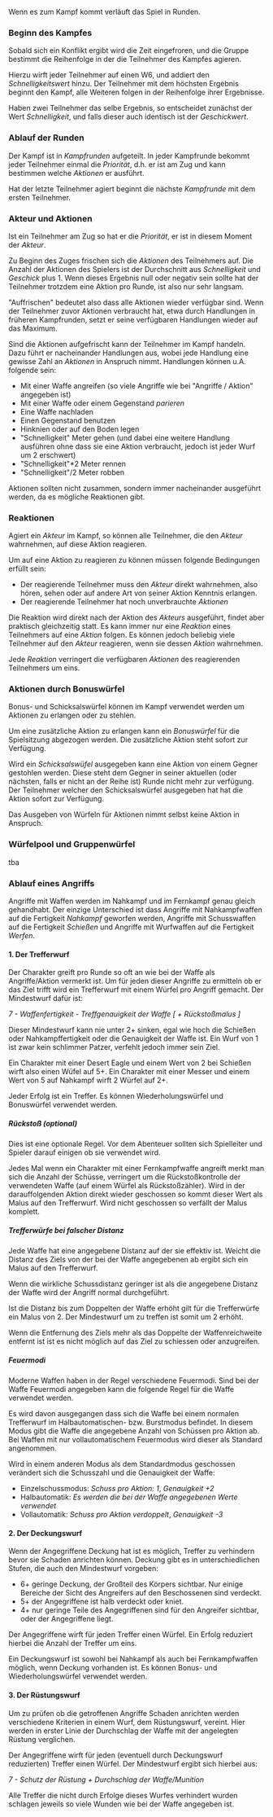 Wenn es zum Kampf kommt verläuft das Spiel in Runden.

### Beginn des Kampfes

Sobald sich ein Konflikt ergibt wird die Zeit eingefroren, und die Gruppe bestimmt die Reihenfolge in der die Teilnehmer des Kampfes agieren. 

Hierzu wirft jeder Teilnehmer auf einen W6, und addiert den *Schnelligkeitswert* hinzu. Der Teilnehmer mit dem höchsten Ergebnis beginnt den Kampf, alle Weiteren folgen in der Reihenfolge ihrer Ergebnisse. 

Haben zwei Teilnehmer das selbe Ergebnis, so entscheidet zunächst der Wert *Schnelligkeit*, und falls dieser auch identisch ist der *Geschickwert*.


### Ablauf der Runden

Der Kampf ist in *Kampfrunden* aufgeteilt. In jeder Kampfrunde bekommt jeder Teilnehmer einmal die *Priorität*, d.h. er ist am Zug und kann bestimmen welche *Aktionen* er ausführt. 

Hat der letzte Teilnehmer agiert beginnt die nächste *Kampfrunde* mit dem ersten Teilnehmer. 


### Akteur und Aktionen

Ist ein Teilnehmer am Zug so hat er die *Priorität*, er ist in diesem Moment der *Akteur*.

Zu Beginn des Zuges frischen sich die *Aktionen* des Teilnehmers auf. Die Anzahl der Aktionen des Spielers ist der Durchschnitt aus *Schnelligkeit* und *Geschick* plus 1. Wenn dieses Ergebnis null oder negativ sein sollte hat der Teilnehmer trotzdem eine Aktion pro Runde, ist also nur sehr langsam. 

"Auffrischen" bedeutet also dass alle Aktionen wieder verfügbar sind. Wenn der Teilnehmer zuvor Aktionen verbraucht hat, etwa durch Handlungen in früheren Kampfrunden, setzt er seine verfügbaren Handlungen wieder auf das Maximum.

Sind die Aktionen aufgefrischt kann der Teilnehmer im Kampf handeln. Dazu führt er nacheinander Handlungen aus, wobei jede Handlung eine gewisse Zahl an *Aktionen* in Anspruch nimmt. Handlungen können u.A. folgende sein:

* Mit einer Waffe angreifen (so viele Angriffe wie bei "Angriffe / Aktion" angegeben ist)
* Mit einer Waffe oder einem Gegenstand *parieren*
* Eine Waffe nachladen
* Einen Gegenstand benutzen
* Hinknien oder auf den Boden legen
* "Schnelligkeit" Meter gehen (und dabei eine weitere Handlung ausführen ohne dass sie eine Aktion verbraucht, jedoch ist jeder Wurf um 2 erschwert)
* "Schnelligkeit"*2 Meter rennen
* "Schnelligkeit"/2 Meter robben

Aktionen sollten nicht zusammen, sondern immer nacheinander ausgeführt werden, da es mögliche Reaktionen gibt.

### Reaktionen

Agiert ein *Akteur* im Kampf, so können alle Teilnehmer, die den *Akteur* wahrnehmen, auf diese Aktion reagieren.

Um auf eine Aktion zu reagieren zu können müssen folgende Bedingungen erfüllt sein:

* Der reagierende Teilnehmer muss den *Akteur* direkt wahrnehmen, also hören, sehen oder auf andere Art von seiner Aktion Kenntnis erlangen.
* Der reagierende Teilnehmer hat noch unverbrauchte *Aktionen* 

Die Reaktion wird direkt nach der Aktion des *Akteurs* ausgeführt, findet aber praktisch gleichzeitig statt. Es kann immer nur eine *Reaktion* eines Teilnehmers auf eine *Aktion* folgen. Es können jedoch beliebig viele Teilnehmer auf den *Akteur* reagieren, wenn sie dessen *Aktion* wahrnehmen. 

Jede *Reaktion* verringert die verfügbaren *Aktionen* des reagierenden Teilnehmers um eins.

### Aktionen durch Bonuswürfel

Bonus- und Schicksalswürfel können im Kampf verwendet werden um Aktionen zu erlangen oder zu stehlen.

Um eine zusätzliche Aktion zu erlangen kann ein *Bonuswürfel* für die Spielsitzung abgezogen werden. Die zusätzliche Aktion steht sofort zur Verfügung. 

Wird ein *Schicksalswüfel* ausgegeben kann eine Aktion von einem Gegner gestohlen werden. Diese steht dem Gegner in seiner aktuellen (oder nächsten, falls er nicht an der Reihe ist) Runde nicht mehr zur verfügung. Der Teilnehmer welcher den Schicksalswürfel ausgegeben hat hat die Aktion sofort zur Verfügung.

Das Ausgeben von Würfeln für Aktionen nimmt selbst keine Aktion in Anspruch.


### Würfelpool und Gruppenwürfel

tba

### Ablauf eines Angriffs

Angriffe mit Waffen werden im Nahkampf und im Fernkampf genau gleich gehandhabt. Der einzige Unterschied ist dass Angriffe mit Nahkampfwaffen auf die Fertigkeit *Nahkampf* geworfen werden, Angriffe mit Schusswaffen auf die Fertigkeit *Schießen* und Angriffe mit Wurfwaffen auf die Fertigkeit *Werfen*.

#### 1. Der Trefferwurf

Der Charakter greift pro Runde so oft an wie bei der Waffe als Angriffe/Aktion vermerkt ist. Um für jeden dieser Angriffe zu ermitteln ob er das Ziel trifft wird ein Trefferwurf mit einem Würfel pro Angriff gemacht. Der Mindestwurf dafür ist:

*7 - Waffenfertigkeit - Treffgenauigkeit der Waffe [ + Rückstoßmalus ]*

Dieser Mindestwurf kann nie unter 2+ sinken, egal wie hoch die Schießen oder Nahkampffertigkeit oder die Genauigkeit der Waffe ist. Ein Wurf von 1 ist zwar kein schlimmer Patzer, verfehlt jedoch immer sein Ziel.

Ein Charakter mit einer Desert Eagle und einem Wert von 2 bei Schießen wirft also einen Wüfel auf 5+. Ein Charakter mit einer Messer und einem Wert von 5 auf Nahkampf wirft 2 Würfel auf 2+. 

Jeder Erfolg ist ein Treffer. Es können Wiederholungswürfel und Bonuswürfel verwendet werden.

##### Rückstoß (optional)

Dies ist eine optionale Regel. Vor dem Abenteuer sollten sich Spielleiter und Spieler darauf einigen ob sie verwendet wird. 

Jedes Mal wenn ein Charakter mit einer Fernkampfwaffe angreift merkt man sich die Anzahl der Schüsse, verringert um die Rückstoßkontrolle der verwendeten Waffe (auf einem Würfel als Rückstoßzähler). Wird in der darauffolgenden Aktion direkt wieder geschossen so kommt dieser Wert als Malus auf den Trefferwurf. Wird nicht geschossen so verfällt der Malus komplett.

##### Trefferwürfe bei falscher Distanz

Jede Waffe hat eine angegebene Distanz auf der sie effektiv ist. Weicht die Distanz des Ziels von der bei der Waffe angegebenen ab ergibt sich ein Malus auf den Trefferwurf.

Wenn die wirkliche Schussdistanz geringer ist als die angegebene Distanz der Waffe wird der Angriff
normal durchgeführt. 

Ist die Distanz bis zum Doppelten der Waffe erhöht gilt für die Trefferwürfe ein Malus von 2. Der 
Mindestwurf um zu treffen ist somit um 2 erhöht. 

Wenn die Entfernung des Ziels mehr als das Doppelte der Waffenreichweite entfernt ist ist es nicht
möglich auf das Ziel zu schiessen oder anzugreifen.

##### Feuermodi

Moderne Waffen haben in der Regel verschiedene Feuermodi. Sind bei der Waffe Feuermodi angegeben kann die folgende Regel für die Waffe verwendet werden. 

Es wird davon ausgegangen dass sich die Waffe bei einem normalen Trefferwurf im Halbautomatischen- bzw. Burstmodus befindet. In diesem Modus gibt die Waffe die angegebene Anzahl von Schüssen pro Aktion ab. Bei Waffen mit nur vollautomatischem Feuermodus wird dieser als Standard angenommen. 

Wird in einem anderen Modus als dem Standardmodus geschossen verändert sich die Schusszahl und die Genauigkeit der Waffe:

* Einzelschussmodus: *Schuss pro Aktion: 1*, *Genauigkeit +2*
* Halbautomatik: *Es werden die bei der Waffe angegebenen Werte verwendet*
* Vollautomatik: *Schuss pro Aktion verdoppelt*, *Genauigkeit -3*

#### 2. Der Deckungswurf

Wenn der Angegriffene Deckung hat ist es möglich, Treffer zu verhindern bevor sie Schaden anrichten können. Deckung gibt es in unterschiedlichen Stufen, die auch den Mindestwurf vorgeben:

* 6+ geringe Deckung, der Großteil des Körpers sichtbar. Nur einige Bereiche der Sicht des Angreifers auf den Beschossenen sind verdeckt. 
* 5+ der Angegriffene ist halb verdeckt oder kniet.
* 4+ nur geringe Teile des Angegriffenen sind für den Angreifer sichtbar, oder der Angegriffene liegt.

Der Angegriffene wirft für jeden Treffer einen Würfel. Ein Erfolg reduziert hierbei die Anzahl der Treffer um eins.

Ein Deckungswurf ist sowohl bei Nahkampf als auch bei Fernkampfwaffen möglich, wenn Deckung vorhanden ist. Es können Bonus- und Wiederholungswürfel verwendet werden.

#### 3. Der Rüstungswurf

Um zu prüfen ob die getroffenen Angriffe Schaden anrichten werden verschiedene Kriterien in einem Wurf, dem Rüstungswurf, vereint.
Hier werden in erster Linie der Durchschlag der Waffe mit der angelegten Rüstung verglichen. 

Der Angegriffene wirft für jeden (eventuell durch Deckungswurf reduzierten) Treffer einen Würfel. Der Mindestwurf ergibt sich
hierbei aus:

*7 - Schutz der Rüstung + Durchschlag der Waffe/Munition*

Alle Treffer die nicht durch Erfolge dieses Wurfes verhindert wurden schlagen jeweils so viele Wunden wie bei der Waffe angegeben ist.
